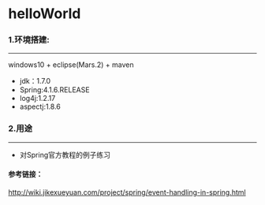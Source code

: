 # helloWorld

### 1.环境搭建:
--------------
windows10 + eclipse(Mars.2) + maven

* jdk：1.7.0
* Spring:4.1.6.RELEASE
* log4j:1.2.17
* aspectj:1.8.6

### 2.用途
--------------
* 对Spring官方教程的例子练习

#### 参考链接：
http://wiki.jikexueyuan.com/project/spring/event-handling-in-spring.html
